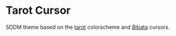 # Tarot Cursor
SDDM theme based on the [tarot](https://codeberg.org/ed/base16-schemes) colorscheme and [Bibata](https://github.com/ful1e5/Bibata_Cursor) cursors.
